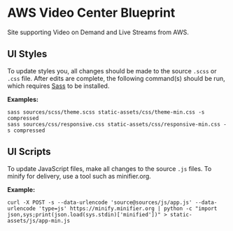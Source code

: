 # AWS Video Center Blueprint

Site supporting Video on Demand and Live Streams from AWS.

## UI Styles

To update styles you, all changes should be made to the source `.scss` or `.css` file. After edits are complete, the following command(s) should be run, which requires [Sass](https://sass-lang.com/install) to be installed.

**Examples:**

```
sass sources/scss/theme.scss static-assets/css/theme-min.css -s compressed
sass sources/css/responsive.css static-assets/css/responsive-min.css -s compressed
```

## UI Scripts

To update JavaScript files, make all changes to the source `.js` files. To minify for delivery, use a tool such as minifier.org.

**Example:**

```
curl -X POST -s --data-urlencode 'source@sources/js/app.js' --data-urlencode 'type=js' https://minify.minifier.org | python -c "import json,sys;print(json.load(sys.stdin)['minified'])" > static-assets/js/app-min.js
```
